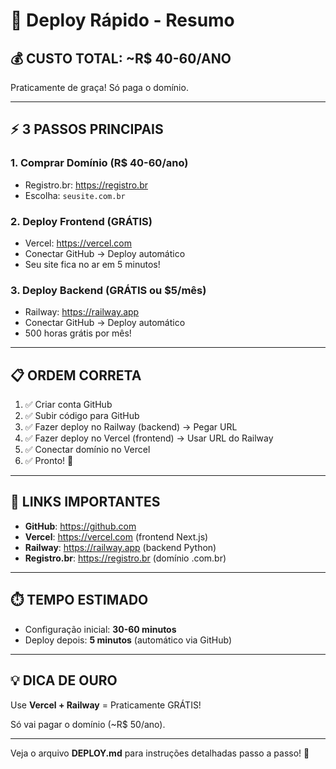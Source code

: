 # 🚀 Deploy Rápido - Resumo

## 💰 **CUSTO TOTAL: ~R$ 40-60/ANO**

Praticamente de graça! Só paga o domínio.

---

## ⚡ **3 PASSOS PRINCIPAIS**

### 1. **Comprar Domínio** (R$ 40-60/ano)
   - Registro.br: https://registro.br
   - Escolha: `seusite.com.br`

### 2. **Deploy Frontend** (GRÁTIS)
   - Vercel: https://vercel.com
   - Conectar GitHub → Deploy automático
   - Seu site fica no ar em 5 minutos!

### 3. **Deploy Backend** (GRÁTIS ou $5/mês)
   - Railway: https://railway.app
   - Conectar GitHub → Deploy automático
   - 500 horas grátis por mês!

---

## 📋 **ORDEM CORRETA**

1. ✅ Criar conta GitHub
2. ✅ Subir código para GitHub
3. ✅ Fazer deploy no Railway (backend) → Pegar URL
4. ✅ Fazer deploy no Vercel (frontend) → Usar URL do Railway
5. ✅ Conectar domínio no Vercel
6. ✅ Pronto! 🎉

---

## 🔗 **LINKS IMPORTANTES**

- **GitHub**: https://github.com
- **Vercel**: https://vercel.com (frontend Next.js)
- **Railway**: https://railway.app (backend Python)
- **Registro.br**: https://registro.br (domínio .com.br)

---

## ⏱️ **TEMPO ESTIMADO**

- Configuração inicial: **30-60 minutos**
- Deploy depois: **5 minutos** (automático via GitHub)

---

## 💡 **DICA DE OURO**

Use **Vercel + Railway** = Praticamente GRÁTIS!

Só vai pagar o domínio (~R$ 50/ano).

---

Veja o arquivo **DEPLOY.md** para instruções detalhadas passo a passo! 📖
